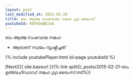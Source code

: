 ```yaml
---
layout: post
last_modified_at: 2021-03-29
title: ഓം ആത്മ സംഭവായ നമഹ ൧൧ ടൈംസ്
youtubeId: REFK9qBDJoA
---
```

 
 
 ഓം ആത്മ സംഭവായ നമഹ 
 
 -  ആരാണ് സ്വയം സൃഷ്ടിച്ചത് 
 
  
 
  
 
 
 
 
 
 


{% include youtubePlayer.html id=page.youtubeId %}
 
[Next]({{ site.baseurl }}{% link  split2/_posts/2015-02-21-ഓം ഉത്ബഹിഡാഡ് നമഹ ൧൧ ടൈംസ്.md%})
 
